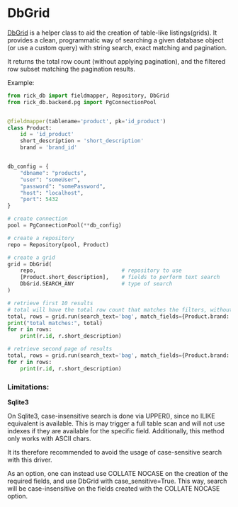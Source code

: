# DbGrid

[DbGrid](classes/dbgrid.md) is a helper class to aid the creation of table-like listings(grids). It provides a clean,
programmatic way of searching a given database object (or use a custom query) with string search, exact matching and
pagination. 

It returns the total row count (without applying pagination), and the filtered row subset matching the pagination results.

Example:

```python
from rick_db import fieldmapper, Repository, DbGrid
from rick_db.backend.pg import PgConnectionPool


@fieldmapper(tablename='product', pk='id_product')
class Product:
    id = 'id_product'
    short_description = 'short_description'
    brand = 'brand_id'


db_config = {
    "dbname": "products",
    "user": "someUser",
    "password": "somePassword",
    "host": "localhost",
    "port": 5432
}

# create connection
pool = PgConnectionPool(**db_config)

# create a repository
repo = Repository(pool, Product)

# create a grid
grid = DbGrid(
    repo,                           # repository to use
    [Product.short_description],    # fields to perform text search
    DbGrid.SEARCH_ANY               # type of search
)

# retrieve first 10 results
# total will have the total row count that matches the filters, without limit
total, rows = grid.run(search_text='bag', match_fields={Product.brand: 12}, limit=10)
print("total matches:", total)
for r in rows:
    print(r.id, r.short_description)

# retrieve second page of results
total, rows = grid.run(search_text='bag', match_fields={Product.brand: 12}, limit=10, offset=10)
for r in rows:
    print(r.id, r.short_description)
```

### Limitations:

**Sqlite3**

On Sqlite3, case-insensitive search is done via UPPER(), since no ILIKE equivalent is available. 
This is may trigger a full table scan and will not use indexes if they are available for the specific field. Additionally,
this method only works with ASCII chars. 

It its therefore recommended to avoid the usage of case-sensitive search with this driver.

As an option, one can instead use COLLATE NOCASE on the creation of the required fields, and use DbGrid with case_sensitive=True.
This way, search will be case-insensitive on the fields created with the COLLATE NOCASE option.  

